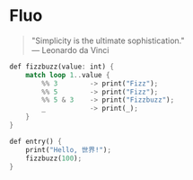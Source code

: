 # Fluo

> "Simplicity is the ultimate sophistication."
> <br>
> — Leonardo da Vinci

```rust
def fizzbuzz(value: int) {
    match loop 1..value {
        %% 3        -> print("Fizz");
        %% 5        -> print("Fizz");
        %% 5 & 3    -> print("Fizzbuzz");
        _           -> print(_);
    }
}

def entry() {
    print("Hello, 世界!");
    fizzbuzz(100);
}
```
